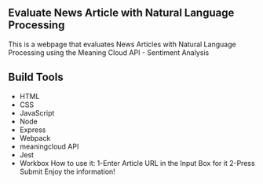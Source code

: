 ## Evaluate News Article  with Natural Language Processing
This is a webpage that evaluates News Articles with Natural Language Processing using the Meaning Cloud API - Sentiment Analysis
## Build Tools
* HTML
* CSS
* JavaScript
* Node
* Express
* Webpack
* meaningcloud API
* Jest
* Workbox
How to use it:
1-Enter Article URL in the Input Box for it
2-Press Submit
Enjoy the information!